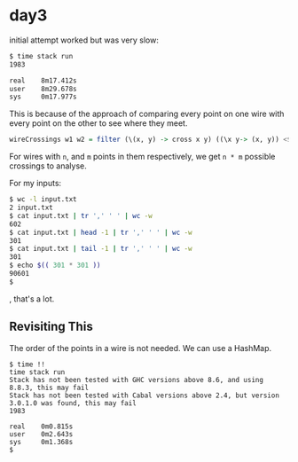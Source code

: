 # day3

initial attempt worked but was very slow:

```bash
$ time stack run
1983

real    8m17.412s
user    8m29.678s
sys     0m17.977s

```

This is because of the approach of comparing every point on one wire with
every point on the other to see where they meet.

```haskell
wireCrossings w1 w2 = filter (\(x, y) -> cross x y) ((\x y-> (x, y)) <$> w1 <*> w2)
```

For wires with `n`, and `m` points in them respectively, we get `n * m` possible
crossings to analyse.

For my inputs:

```bash
$ wc -l input.txt
2 input.txt
$ cat input.txt | tr ',' ' ' | wc -w
602
$ cat input.txt | head -1 | tr ',' ' ' | wc -w
301
$ cat input.txt | tail -1 | tr ',' ' ' | wc -w
301
$ echo $(( 301 * 301 ))
90601
$
```

, that's a lot.

## Revisiting This

The order of the points in a wire is not needed.  We can use a HashMap.

```
$ time !!
time stack run
Stack has not been tested with GHC versions above 8.6, and using 8.8.3, this may fail
Stack has not been tested with Cabal versions above 2.4, but version 3.0.1.0 was found, this may fail
1983

real    0m0.815s
user    0m2.643s
sys     0m1.368s
$
```
